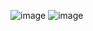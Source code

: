 ![image](https://user-images.githubusercontent.com/46963349/227484612-9749e935-3b09-420d-9ff0-72d0842c1efc.png)
![image](https://user-images.githubusercontent.com/46963349/227485063-daf8e9ee-dc5e-48f6-a6f3-40d6bf1ea195.png)
